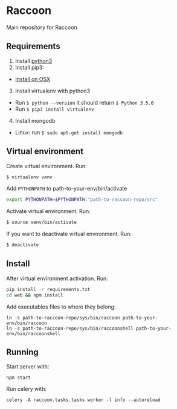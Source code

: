 Raccoon
=======

Main repository for Raccoon


Requirements
------------
1. Install [python3](https://www.python.org/downloads/release/python-350/)
2. Install pip3:
  - [Install on OSX](http://stackoverflow.com/questions/20082935/how-to-install-pip-for-python3-on-mac-os-x)
3. Install virtualenv with python3
  - Run `$ python --version` it should return `$ Python 3.5.0`
  - Run `$ pip3 install virtualenv`
4. Install mongodb
  - Linux: run `$ sudo apt-get install mongodb`

Virtual environment
-------------------
Create virtual environment. Run:
```bash
$ virtualenv venv
```
Add ```PYTHONPATH``` to path-to-your-env/bin/activate
```bash
export PYTHONPATH=$PYTHONPATH:"path-to-raccoon-repo/src"
```

Activate virtual environment. Run:
```bash
$ source venv/bin/activate
```
If you want to deactivate virtual environment. Run:
```bash
$ deactivate
```

Install
-------
After virtual environment activation. Run:
```bash
pip install -r requirements.txt
cd web && npm install
```

Add executables files to where they belong:
```
ln -s path-to-raccoon-repo/sys/bin/raccoon path-to-your-env/bin/raccoon
ln -s path-to-raccoon-repo/sys/bin/raccoonshell path-to-your-env/bin/raccoonshell
```

Running
-------
Start server with:
```
npm start
```

Run celery with:
```
celery -A raccoon.tasks.tasks worker -l info --autoreload
```

